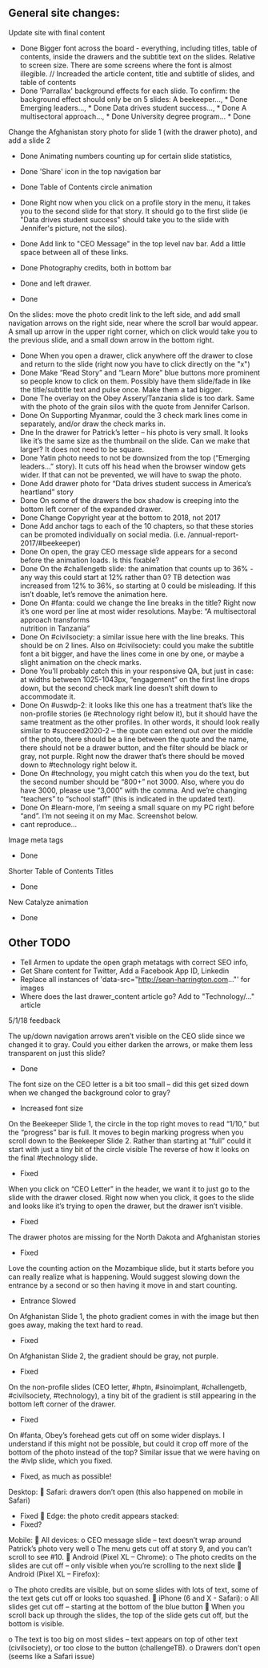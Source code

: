 ## General site changes:

Update site with final content

* Done
  Bigger font across the board - everything, including titles, table of contents, inside the drawers and the subtitle text on the slides. Relative to screen size. There are some screens where the font is almost illegible. // Increaded the article content, title and subtitle of slides, and table of contents
* Done
  'Parrallax' background effects for each slide. To confirm: the background effect should only be on 5 slides:
  A beekeeper..., \* Done
  Emerging leaders..., \* Done
  Data drives student success..., \* Done
  A multisectoral approach..., \* Done
  University degree program... \* Done

Change the Afghanistan story photo for slide 1 (with the drawer photo), and add a slide 2

* Done
  Animating numbers counting up for certain slide statistics,
* Done
  'Share' icon in the top navigation bar
* Done
  Table of Contents circle animation
* Done
  Right now when you click on a profile story in the menu, it takes you to the second slide for that story. It should go to the first slide (ie "Data drives student success" should take you to the slide with Jennifer's picture, not the silos).
* Done
  Add link to "CEO Message" in the top level nav bar. Add a little space between all of these links.
* Done
  Photography credits, both in bottom bar
* Done
  and left drawer.

* Done

On the slides: move the photo credit link to the left side, and add small navigation arrows on the right side, near where the scroll bar would appear. A small up arrow in the upper right corner, which on click would take you to the previous slide, and a small down arrow in the bottom right.

* Done
  When you open a drawer, click anywhere off the drawer to close and return to the slide (right now you have to click directly on the "x")
* Done
  Make “Read Story” and “Learn More” blue buttons more prominent so people know to click on them. Possibly have them slide/fade in like the title/subtitle text and pulse once. Make them a tad bigger.
* Done
  The overlay on the Obey Assery/Tanzania slide is too dark. Same with the photo of the grain silos with the quote from Jennifer Carlson.
* Done
  On Supporting Myanmar, could the 3 check mark lines come in separately, and/or draw the check marks in.
* Dne
  In the drawer for Patrick’s letter – his photo is very small. It looks like it’s the same size as the thumbnail on the slide. Can we make that larger? It does not need to be square.
* Done
  Yatin photo needs to not be downsized from the top (“Emerging leaders…” story). It cuts off his head when the browser window gets wider. If that can not be prevented, we will have to swap the photo.
* Done
  Add drawer photo for “Data drives student success in America’s heartland” story
* Done
  On some of the drawers the box shadow is creeping into the bottom left corner of the expanded drawer.
* Done
  Change Copyright year at the bottom to 2018, not 2017
* Done
  Add anchor tags to each of the 10 chapters, so that these stories can be promoted individually on social media. (i.e. /annual-report-2017/#beekeeper)
* Done
  On open, the gray CEO message slide appears for a second before the animation loads. Is this fixable?
* Done
  On the #challengetb slide: the animation that counts up to 36% - any way this could start at 12% rather than 0? TB detection was increased from 12% to 36%, so starting at 0 could be misleading. If this isn’t doable, let’s remove the animation here.
* Done
  On #fanta: could we change the line breaks in the title? Right now it’s one word per line at most wider resolutions. Maybe: “A multisectoral <br> approach transforms <br> nutrition in Tanzania”
* Done
  On #civilsociety: a similar issue here with the line breaks. This should be on 2 lines.
  Also on #civilsociety: could you make the subtitle font a bit bigger, and have the lines come in one by one, or maybe a slight animation on the check marks.
* Done
  You’ll probably catch this in your responsive QA, but just in case: at widths between 1025-1043px, “engagement” on the first line drops down, but the second check mark line doesn’t shift down to accommodate it.
* Done
  On #uswdp-2: it looks like this one has a treatment that’s like the non-profile stories (ie #technology right below it), but it should have the same treatment as the other profiles. In other words, it should look really similar to #succeed2020-2 – the quote can extend out over the middle of the photo, there should be a line between the quote and the name, there should not be a drawer button, and the filter should be black or gray, not purple. Right now the drawer that’s there should be moved down to #technology right below it.
* Done
  On #technology, you might catch this when you do the text, but the second number should be “800+” not 3000. Also, where you do have 3000, please use “3,000” with the comma. And we’re changing “teachers” to “school staff” (this is indicated in the updated text).
* Done
  On #learn-more, I’m seeing a small square on my PC right before “and”. I’m not seeing it on my Mac. Screenshot below.
* cant reproduce...

Image meta tags

* Done

Shorter Table of Contents Titles

* Done

New Catalyze animation

* Done

## Other TODO

* Tell Armen to update the open graph metatags with correct SEO info,
* Get Share content for Twitter, Add a Facebook App ID, Linkedin
* Replace all instances of 'data-src="http://sean-harrington.com..."' for images
* Where does the last drawer_content article go? Add to "Technology/..." article

5/1/18 feedback

The up/down navigation arrows aren’t visible on the CEO slide since we changed it to gray. Could you either darken the arrows, or make them less transparent on just this slide?

* Done

The font size on the CEO letter is a bit too small – did this get sized down when we changed the background color to gray?

* Increased font size

On the Beekeeper Slide 1, the circle in the top right moves to read “1/10,” but the “progress” bar is full. It moves to begin marking progress when you scroll down to the Beekeeper Slide 2. Rather than starting at “full” could it start with just a tiny bit of the circle visible The reverse of how it looks on the final #technology slide.

* Fixed

When you click on “CEO Letter” in the header, we want it to just go to the slide with the drawer closed. Right now when you click, it goes to the slide and looks like it’s trying to open the drawer, but the drawer isn’t visible.

* Fixed

The drawer photos are missing for the North Dakota and Afghanistan stories

* Fixed

Love the counting action on the Mozambique slide, but it starts before you can really realize what is happening. Would suggest slowing down the entrance by a second or so then having it move in and start counting.

* Entrance Slowed

On Afghanistan Slide 1, the photo gradient comes in with the image but then goes away, making the text hard to read.

* Fixed

On Afghanistan Slide 2, the gradient should be gray, not purple.

* Fixed

On the non-profile slides (CEO letter, #hptn, #sinoimplant, #challengetb, #civilsociety, #technology), a tiny bit of the gradient is still appearing in the bottom left corner of the drawer.

* Fixed

On #fanta, Obey’s forehead gets cut off on some wider displays. I understand if this might not be possible, but could it crop off more of the bottom of the photo instead of the top? Similar issue that we were having on the #ivlp slide, which you fixed.

* Fixed, as much as possible!

Desktop:
 Safari: drawers don’t open (this also happened on mobile in Safari)

* Fixed
   Edge: the photo credit appears stacked:
* Fixed?

Mobile:
 All devices:
o CEO message slide – text doesn’t wrap around Patrick’s photo very well
o The menu gets cut off at story 9, and you can’t scroll to see #10.
 Android (Pixel XL – Chrome):
o The photo credits on the slides are cut off – only visible when you’re scrolling to the
next slide
 Android (Pixel XL – Firefox):

o The photo credits are visible, but on some slides with lots of text, some of the text gets
cut off or looks too squashed.
 iPhone (6 and X - Safari):
o All slides get cut off – starting at the bottom of the blue button
 When you scroll back up through the slides, the top of the slide gets cut off, but
the bottom is visible.

o The text is too big on most slides – text appears on top of other text (civilsociety), or too
close to the button (challengeTB).
o Drawers don’t open (seems like a Safari issue)
